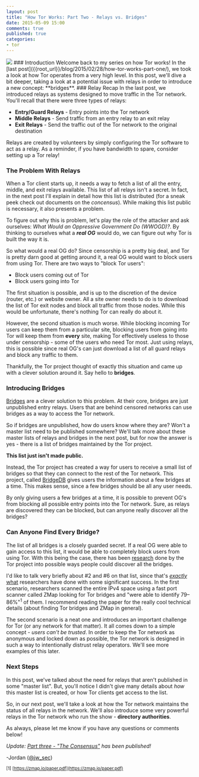 ```yaml
---
layout: post
title: "How Tor Works: Part Two - Relays vs. Bridges"
date: 2015-05-09 15:00
comments: true
published: true
categories:
- tor
---
```

<img src="{{root_url}}/images/headers/how_tor_works_2.png"/>
### Introduction
Welcome back to my series on how Tor works! In the [last post]({{root_url}}/blog/2015/02/28/how-tor-works-part-one/), we took a look at how Tor operates from a very high level. In this post, we'll dive a bit deeper, taking a look at a potential issue with relays in order to introduce a new concept: **bridges**.
<!--more-->
### Relay Recap
In the last post, we introduced relays as systems designed to move traffic in the Tor network. You'll recall that there were three types of relays:

* **Entry/Guard Relays** - Entry points into the Tor network
* **Middle Relays** - Send traffic from an entry relay to an exit relay
* **Exit Relays** - Send the traffic out of the Tor network to the original destination

Relays are created by volunteers by simply configuring the Tor software to act as a relay. As a reminder, if you have bandwidth to spare, consider setting up a Tor relay!

### The Problem With Relays

When a Tor client starts up, it needs a way to fetch a list of all the entry, middle, and exit relays available. This list of all relays isn't a secret. In fact, in the next post I'll explain in detail how this list is distributed (for a sneak peek check out documents on the *concensus*). While making this list public is necessary, it also presents a problem.

To figure out why this is problem, let's play the role of the attacker and ask ourselves: *What Would an Oppressive Government Do (WWOGD)?*. By thinking to ourselves what a ***real OG*** would do, we can figure out why Tor is built the way it is.

So what would a real OG do? Since censorship is a pretty big deal, and Tor is pretty darn good at getting around it, a real OG would want to block users from using Tor. There are two ways to "block Tor users":

* Block users coming out of Tor
* Block users going into Tor

The first situation is possible, and is up to the discretion of the device (router, etc.) or website owner. All a site owner needs to do is to download the list of Tor exit nodes and block all traffic from those nodes. While this would be unfortunate, there's nothing Tor can really do about it.

However, the second situation is much worse. While blocking incoming Tor users can keep them from a particular site, blocking users from going into Tor will keep them from **every** site, making Tor effectively useless to those under censorship - some of the users who need Tor most. Just using relays, this is possible since real OG's can just download a list of all guard relays and block any traffic to them.

Thankfully, the Tor project thought of exactly this situation and came up with a clever solution around it. Say hello to **bridges**.

### Introducing Bridges
[Bridges](https://www.torproject.org/docs/bridges.html.en) are a clever solution to this problem. At their core, bridges are just unpublished entry relays. Users that are behind censored networks can use bridges as a way to access the Tor network.

So if bridges are unpublished, how do users know where they are? Won't a master list need to be published somewhere? We'll talk more about these master lists of relays and bridges in the next post, but for now the answer is yes - there is a list of bridges maintained by the Tor project.

**This list just isn't made public.**

Instead, the Tor project has created a way for users to receive a small list of bridges so that they can connect to the rest of the Tor network. This project, called [BridgeDB](https://bridges.torproject.org/bridges) gives users the information about a few bridges at a time. This makes sense, since a few bridges should be all any user needs.

By only giving users a few bridges at a time, it is possible to prevent OG's from blocking all possible entry points into the Tor network. Sure, as relays are discovered they can be blocked, but can anyone really discover all the bridges?

### Can Anyone Find Every Bridge?

The list of all bridges is a closely guarded secret. If a real OG were able to gain access to this list, it would be able to completely block users from using Tor. With this being the case, there has been [research](https://blog.torproject.org/blog/research-problems-ten-ways-discover-tor-bridges) done by the Tor project into possible ways people could discover all the bridges.

I'd like to talk very briefly about #2 and #6 on that list, since that's [*exactly*](https://zmap.io/paper.pdf) [what](http://www.cs.uml.edu/~xinwenfu/paper/Bridge.pdf) researchers have done with some significant success. In the first scenario, researchers scanned the entire IPv4 space using a fast port scanner called ZMap looking for Tor bridges and "were able to identify 79–86%"<sup>1</sup> of them. I recommend reading the paper for the really cool technical details (about finding Tor bridges and ZMap in general).

The second scenario is a neat one and introduces an important challenge for Tor (or any network for that matter). It all comes down to a simple concept - *users can't be trusted*. In order to keep the Tor network as anonymous and locked down as possible, the Tor network is designed in such a way to intentionally distrust relay operators. We'll see more examples of this later.

### Next Steps
In this post, we've talked about the need for relays that aren't published in some "master list". But, you'll notice I didn't give many details about *how* this master list is created, or how Tor clients get access to the list.

So, in our next post, we'll take a look at how the Tor network maintains the status of all relays in the network. We'll also introduce some very powerful relays in the Tor network who run the show - **directory authorities**.

As always, please let me know if you have any questions or comments below!

*Update: [Part three - "The Consensus"](/blog/2015/05/14/how-tor-works-part-three-the-consensus/) has been published!*

-Jordan ([@jw_sec](https://twitter.com/jw_sec))

<sup>[1] [https://zmap.io/paper.pdf](https://zmap.io/paper.pdf)</sup>
